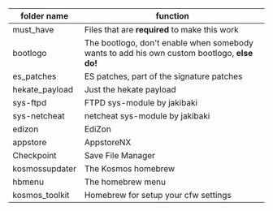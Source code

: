 folder name | function
------------|-----------
must_have | Files that are **required** to make this work
bootlogo | The bootlogo, don't enable when somebody wants to add his own custom bootlogo, **else do!**
es_patches | ES patches, part of the signature patches
hekate_payload | Just the hekate payload
sys-ftpd | FTPD sys-module by jakibaki
sys-netcheat | netcheat sys-module by jakibaki
edizon | EdiZon
appstore | AppstoreNX
Checkpoint | Save File Manager
kosmossupdater | The Kosmos homebrew
hbmenu | The homebrew menu
kosmos_toolkit | Homebrew for setup your cfw settings
